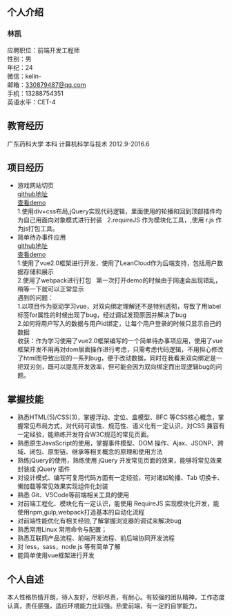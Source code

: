 ## 个人介绍
### 林凯 
应聘职位：前端开发工程师  
性别：男  
年纪：24  
微信：kelin-  
邮箱：330879487@qq.com  
手机：13288754351  
英语水平：CET-4
## 教育经历
广东药科大学  本科  计算机科学与技术 2012.9-2016.6
## 项目经历
- 游戏网站切页  
[github地址](https://github.com/MasterGaoJin/resume/tree/master/Stations%20semblable)  
[查看demo](https://mastergaojin.github.io/resume/Stations%20semblable/pcgame.html)  
1.使用div+css布局,jQuery实现代码逻辑，里面使用的轮播和回到顶部插件均为自己用面向对象模式进行封装  
2.requireJS 作为模块化工具，,使用 r.js 作为js打包工具。
- 简单待办事件应用  
[github地址](https://github.com/MasterGaoJin/resume/tree/master/todolist)  
[查看demo](https://mastergaojin.github.io/resume/todolist/page.html)  
1.使用了vue2.0框架进行开发，使用了LeanCloud作为后端支持，包括用户数据存储和展示  
2.使用了webpack进行打包  
第一次打开demo的时候由于网速会出现错乱，稍等一下就可以正常显示  
遇到的问题：  
1.以项目作为驱动学习vue，对双向绑定理解还不是特别透彻，导致了用label标签for属性的时候出现了bug，经过调试发现原因并解决了bug  
2.如何将用户写入的数据与用户id绑定，让每个用户登录的时候只显示自己的数据  
收获：作为学习使用了vue2.0框架编写的一个简单待办事项应用，使用了vue框架开发不用再对dom层面操作进行考虑，只需考虑代码逻辑，不用担心修改了html而导致出现的一系列bug，便于改动数据，同时在我看来双向绑定是一把双刃剑，既可以提高开发效率，但可能会因为双向绑定而出现逻辑bug的问题。
## 掌握技能
- 熟悉HTML(5)/CSS(3)，掌握浮动、定位、盒模型、BFC 等CSS核心概念，掌握常见布局方式，对代码可读性、规范性、语义化有一定认识，对CSS 兼容有一定经验，能熟练开发符合W3C规范的常见页面。
- 熟悉原生JavaScript的使用，掌握事件模型、DOM 操作、Ajax、JSONP、跨域、闭包、原型链、继承等相关概念的原理和使用方法
- 熟练jQuery的使用，熟练使用 jQuery 开发常见页面的效果，能够将常见效果封装成 jQuery 插件
- 对设计模式、编写可复用代码方面有一定经验，可对诸如轮播、Tab 切换卡、懒加载等常见效果实现组件化封装
- 熟悉 Git、VSCode等前端相关工具的使用
- 对前端工程化、模块化有一定认识，能使用 RequireJS 实现模块化开发，能使用npm,gulp,webpack打造基本的自动化流程
- 对前端性能优化有相关经验,了解掌握浏览器的调试来解决bug
- 熟悉常用Linux 常用命令与配置；
- 熟悉互联网产品流程、前端开发流程、前后端协同开发流程
- 对 less，sass，node.js 等有简单了解
- 能简单使用vue框架进行开发
## 个人自述
本人性格热情开朗，待人友好，尽职尽责，有耐心。有较强的团队精神，工作态度认真，责任感强，适应环境能力比较强。热爱前端，有一定的自学能力。
